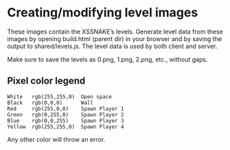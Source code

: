 Creating/modifying level images
===

These images contain the XSSNAKE’s levels. Generate level data from these images
by opening build.html (parent dir) in your browser and by saving the output to
shared/levels.js. The level data is used by both client and server.

Make sure to save the levels as 0.png, 1.png, 2.png, etc., without gaps.

Pixel color legend
---

    White   rgb(255,255,0)  Open space
    Black   rgb(0,0,0)      Wall
    Red     rgb(255,0,0)    Spawn Player 1
    Green   rgb(0,255,0)    Spawn Player 2
    Blue    rgb(0,0,255)    Spawn Player 3
    Yellow  rgb(255,255,0)  Spawn Player 4

Any other color will throw an error.